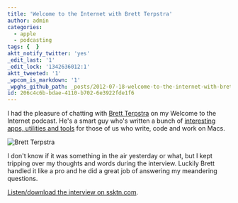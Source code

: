 ```yaml
---
title: 'Welcome to the Internet with Brett Terpstra'
author: admin
categories:
  - apple
  - podcasting
tags: {  }
aktt_notify_twitter: 'yes'
_edit_last: '1'
_edit_lock: '1342636012:1'
aktt_tweeted: '1'
_wpcom_is_markdown: '1'
_wpghs_github_path: _posts/2012-07-18-welcome-to-the-internet-with-brett-terpstra.md
id: 206c4c6b-bdae-4110-b702-6e3922fde1f6
---
```

<p>I had the pleasure of chatting with <a href="http://brettterpstra.com/">Brett Terpstra</a> on my Welcome to the Internet podcast. He's a smart guy who's written a bunch of <a href="http://brettterpstra.com/projects/">interesting apps, utilities and tools</a> for those of us who write, code and work on Macs.</p>
<p><img src="https://chrisenns.com/wp-content/uploads/2012/07/Brett-Terpstra-600x244.jpg" alt="Brett Terpstra" title="Brett Terpstra" class="aligncenter size-large wp-image-20570" /></p>
<p>I don't know if it was something in the air yesterday or what, but I kept tripping over my thoughts and words during the interview. Luckily Brett handled it like a pro and he did a great job of answering my meandering questions.</p>
<p><a href="http://www.ssktn.com/podcasts/welcometotheinternet/21-welcome-to-the-internet-brett-terpstra/">Listen/download the interview on ssktn.com</a>.</p>
